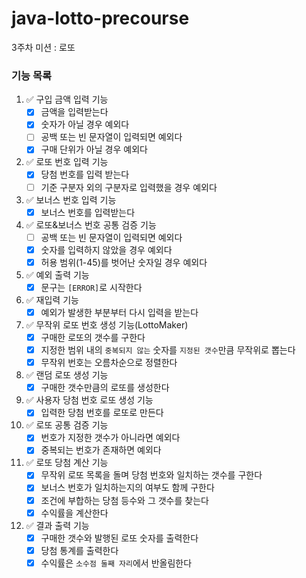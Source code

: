 # java-lotto-precourse

3주차 미션 : 로또

### 기능 목록

1. ✅ 구입 금액 입력 기능
    - [x] 금액을 입력받는다
    - [x] 숫자가 아닐 경우 예외다
    - [ ] 공백 또는 빈 문자열이 입력되면 예외다
    - [x] 구매 단위가 아닐 경우 예외다

2. ✅ 로또 번호 입력 기능
    - [x] 당첨 번호를 입력 받는다
    - [ ] 기준 구분자 외의 구분자로 입력했을 경우 예외다

3. ✅ 보너스 번호 입력 기능
    - [x] 보너스 번호를 입력받는다

4. ✅ 로또&보너스 번호 공통 검증 기능
    - [ ] 공백 또는 빈 문자열이 입력되면 예외다
    - [x] 숫자를 입력하지 않았을 경우 예외다
    - [x] 허용 범위(1-45)를 벗어난 숫자일 경우 예외다

5. ✅ 예외 출력 기능
    - [x] 문구는 `[ERROR]`로 시작한다

6. ✅ 재입력 기능
    - [x] 예외가 발생한 부분부터 다시 입력을 받는다

7. ✅ 무작위 로또 번호 생성 기능(LottoMaker)
    - [x] 구매한 로또의 갯수를 구한다
    - [x] 지정한 범위 내의 `중복되지 않는` 숫자를 `지정된 갯수`만큼 무작위로 뽑는다
    - [x] 무작위 번호는 오름차순으로 정렬한다

8. ✅ 랜덤 로또 생성 기능
    - [x] 구매한 갯수만큼의 로또를 생성한다

9. ✅ 사용자 당첨 번호 로또 생성 기능
    - [x] 입력한 당첨 번호를 로또로 만든다

10. ✅ 로또 공통 검증 기능
    - [x] 번호가 지정한 갯수가 아니라면 예외다
    - [x] 중복되는 번호가 존재하면 예외다

11. ✅ 로또 당첨 계산 기능
    - [x] 무작위 로또 목록을 돌며 당첨 번호와 일치하는 갯수를 구한다
    - [x] 보너스 번호가 일치하는지의 여부도 함께 구한다
    - [x] 조건에 부합하는 당첨 등수와 그 갯수를 찾는다
    - [x] 수익률을 계산한다

12. ✅ 결과 출력 기능
    - [x] 구매한 갯수와 발행된 로또 숫자를 출력한다
    - [X] 당첨 통계를 출력한다
    - [x] 수익률은 `소수점 둘째 자리`에서 반올림한다

